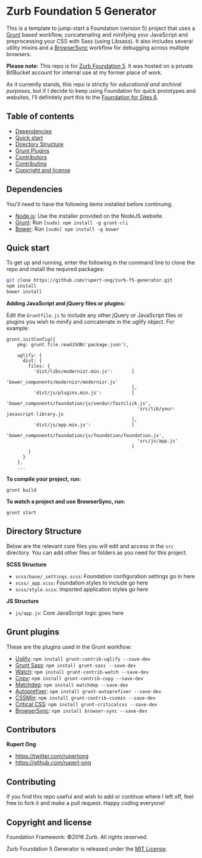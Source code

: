 # Zurb Foundation 5 Generator

This is a template to jump-start a Foundation (version 5) project that uses a [Grunt](http://gruntjs.com) based workflow, concatenating and minifying your JavaScript and preprocessing your CSS with Sass (using Libsass). It also includes several utility mixins and a [BrowserSync](https://www.npmjs.com/package/browser-sync) workflow for debugging across multiple browsers.

**Please note:** This repo is for [Zurb Foundation 5](http://foundation.zurb.com/sites/docs/v/5.5.3/). It was hosted on a private BitBucket account for internal use at my former place of work. 

As it currently stands, this repo is strictly for *educational and archival purposes*, but if I decide to keep using Foundation for quick prototypes and websites, I'll definitely port this to the [Foundation for Sites 6](http://foundation.zurb.com/sites.html).

## Table of contents

* [Dependencies](#dependencies)
* [Quick start](#quick-start)
* [Directory Structure](#directory-structure)
* [Grunt Plugins](#grunt-plugins)
* [Contributors](#contributors)
* [Contributing](#contributing)
* [Copyright and license](#copyright-and-license)

## Dependencies

You'll need to have the following items installed before continuing.

  * [Node.js](http://nodejs.org): Use the installer provided on the NodeJS website.
  * [Grunt](http://gruntjs.com/): Run `[sudo] npm install -g grunt-cli`
  * [Bower](http://bower.io): Run `[sudo] npm install -g bower`

## Quick start
To get up and running, enter the following in the command line to clone the repo and install the required packages:

```bash
git clone https://github.com/rupert-ong/zurb-f5-generator.git
npm install
bower install
```
**Adding JavaScript and jQuery files or plugins:**

Edit the `Gruntfile.js` to include any other jQuery or JavaScript files or plugins you wish to minify and concatenate in the uglify object. For example:

```
grunt.initConfig({
    pkg: grunt.file.readJSON('package.json'),

    uglify: {
      dist: {
        files: {
          'dist/libs/modernizr.min.js':       [
                                                'bower_components/modernizr/modernizr.js'
                                              ],
          'dist/js/plugins.min.js':           [
                                                'bower_components/foundation/js/vendor/fastclick.js',
                                                'src/lib/your-javascript-library.js
                                              ],
          'dist/js/app.min.js':               [
                                                'bower_components/foundation/js/foundation/foundation.js',
                                                'src/js/app.js'
                                              ]
        }
      }
    },
    ...
```

**To compile your project, run:**

`grunt build`

**To watch a project and use BrowserSync, run:**

`grunt start`

## Directory Structure
Below are the relevant core files you will edit and access in the `src` directory. You can add other files or folders as you need for this project.

**SCSS Structure**  

  * `scss/base/_settings.scss`: Foundation configuration settings go in here
  * `scss/_app.scss`: Foundation styles to include go here
  * `scss/style.scss`: Imported application styles go here

**JS Structure**  

  * `js/app.js`: Core JavaScript logic goes here

## Grunt plugins
These are the plugins used in the Grunt workflow:

  * [Uglify](<https://www.npmjs.org/package/grunt-contrib-uglify>): `npm install grunt-contrib-uglify --save-dev` 
  * [Grunt Sass](<https://www.npmjs.com/package/grunt-sass>): `npm install grunt-sass --save-dev`
  * [Watch](<https://www.npmjs.org/package/grunt-contrib-watch>): `npm install grunt-contrib-watch --save-dev`
  * [Copy](<https://www.npmjs.org/package/grunt-contrib-copy>): `npm install grunt-contrib-copy --save-dev`
  * [Matchdep](<https://www.npmjs.com/package/matchdep>): `npm install matchdep --save-dev`
  * [Autoprefixer](<https://www.npmjs.com/package/autoprefixer>): `npm install grunt-autoprefixer --save-dev`
  * [CSSMin](<https://www.npmjs.com/package/grunt-contrib-cssmin>): `npm install grunt-contrib-cssmin --save-dev`
  * [Critical CSS](<https://www.npmjs.com/package/grunt-criticalcss>): `npm install grunt-criticalcss --save-dev`
  * [BrowserSync](<https://www.npmjs.com/package/browser-sync>): `npm install browser-sync --save-dev`

## Contributors

**Rupert Ong**

* <https://twitter.com/rupertong>
* <https://github.com/rupert-ong>

## Contributing

If you find this repo useful and wish to add or continue where I left off, feel free to fork it and make a pull request. Happy coding everyone!

## Copyright and license

Foundation Framework: &copy;2016 Zurb. All rights reserved.

Zurb Foundation 5 Generator is released under the [MIT License](http://www.opensource.org/licenses/MIT).

